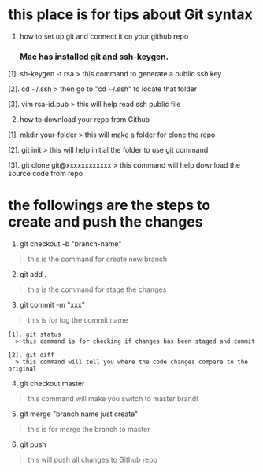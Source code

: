 # this place is for tips about Git syntax

 1. how to set up git and connect it on your github repo

    ### Mac has installed git and ssh-keygen.

  [1]. sh-keygen -t rsa
    > this command to generate a public ssh key.

  [2]. cd ~/.ssh
    > then go to "cd ~/.ssh" to locate that folder

  [3]. vim rsa-id.pub
    > this will help read ssh public file

 2. how to download your repo from Github

  [1]. mkdir your-folder
    > this will make a folder for clone the repo

  [2]. git init
    > this will help initial the folder to use git command

  [3]. git clone git@xxxxxxxxxxxx
    > this command will help download the source code from repo


# the followings are the steps to create and push the changes

  1. git checkout -b "branch-name"
  > this is the command for create new branch

  2. git add .
  > this is the command for stage the changes

  3. git commit -m "xxx"
  > this is for log the commit name

    [1]. git status
      > this command is for checking if changes has been staged and commit

    [2]. git diff
      > this command will tell you where the code changes compare to the original

  4. git checkout master
  > this command will make you switch to master brand!

  5. git merge "branch name just create"
  > this is for merge the branch to master

  6. git push
  > this will push all changes to Github repo
